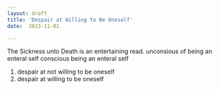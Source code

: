 ```yaml
---
layout: draft
title: 'Despair at Willing to Be Oneself'
date:  2013-11-01

---
```

The Sickness unto Death is an entertaining read.
unconsious of being an enteral self
conscious being an enteral self
1. despair at not willing to be oneself
2. despair at willing to be oneself


